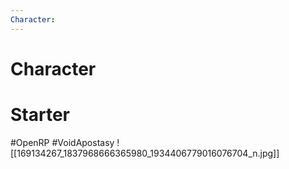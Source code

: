 ```yaml
---
Character: 
---
```

# Character


# Starter


  

#OpenRP #VoidApostasy 
![[169134267_1837968666365980_1934406779016076704_n.jpg]]